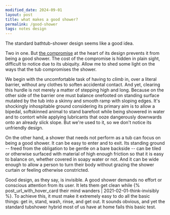 ```yaml
---
modified_date: 2024-09-01
layout: post
title: what makes a good shower?
permalink: /good-shower
tags: notes design
---
```


The standard bathtub-shower design seems like a good idea.
<!--more-->
Two in one.
But [the compromise](https://www.wikiwand.com/en/articles/Design_by_committee) at the heart of its design prevents it from being a good shower.
The cost of the compromise is hidden in plain sight, difficult to notice due to its ubiquity.
Allow me to shed some light on the ways that the tub compromises the shower.

We begin with the uncomfortable task of having to _climb_ in, over a literal barrier, without any clothes to soften accidental contact.
And yet, clearing this hurdle is not merely a matter of stepping high and long.
Because on the other side of the barrier one must balance onefooted on standing surface mutated by the tub into a skinny and smooth ramp with sloping edges.
It's shockingly inhospitable ground considering its primary aim is to allow a bipedal, softskinned animal to stand barefoot while being showered in water and to contort while applying lubricants that ooze dangerously downwards onto an already slick slope.
But we're used to it, so we don't notice its unfriendly design.

On the other hand, a shower that needs not perform as a tub can focus on being a good shower.
It can be easy to enter and to exit.
Its standing ground -- freed from the obligation to be gentle on a bare backside -- can be tiled or otherwise surfaced with material of high enough friction so that it is easy to balance on, whether covered in soapy water or not.
And it can be wide enough to allow a person to turn their body without grazing the shower curtain or feeling otherwise constricted.

Good design, as they say, is invisible.
A good shower demands no effort or conscious attention from its user.
It lets them get clean while {% post_url_with_hover_card their mind wanders | 2021-02-01-think-invisibly %}.
To achieve this, it must make it extremely easy to do all the basic things: get in, stand, wash, rinse, and get out.
It sounds obvious, and yet the standard tubshower hybrid most of us have at home fails this basic test.
